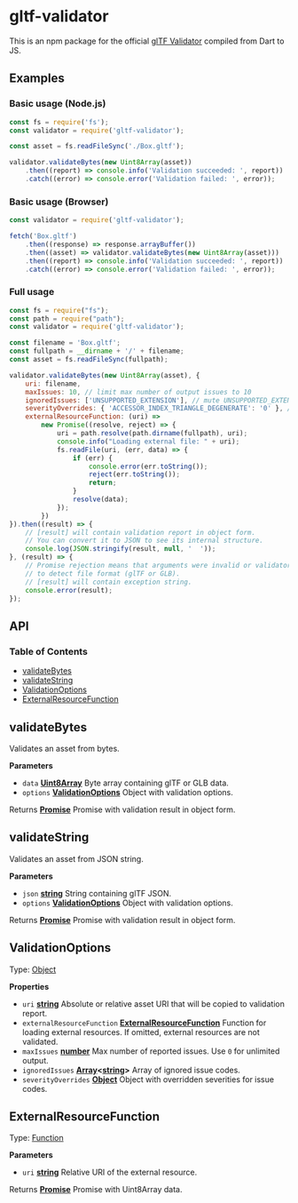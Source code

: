# gltf-validator

This is an npm package for the official [glTF Validator](https://github.com/KhronosGroup/glTF-Validator/) compiled from Dart to JS.

## Examples

### Basic usage (Node.js)

```javascript
const fs = require('fs');
const validator = require('gltf-validator');

const asset = fs.readFileSync('./Box.gltf');

validator.validateBytes(new Uint8Array(asset))
    .then((report) => console.info('Validation succeeded: ', report))
    .catch((error) => console.error('Validation failed: ', error));
```

### Basic usage (Browser)

```javascript
const validator = require('gltf-validator');

fetch('Box.gltf')
    .then((response) => response.arrayBuffer())
    .then((asset) => validator.validateBytes(new Uint8Array(asset)))
    .then((report) => console.info('Validation succeeded: ', report))
    .catch((error) => console.error('Validation failed: ', error));
```

### Full usage

```javascript
const fs = require("fs");
const path = require("path");
const validator = require('gltf-validator');

const filename = 'Box.gltf';
const fullpath = __dirname + '/' + filename;
const asset = fs.readFileSync(fullpath);

validator.validateBytes(new Uint8Array(asset), {
    uri: filename,
    maxIssues: 10, // limit max number of output issues to 10
    ignoredIssues: ['UNSUPPORTED_EXTENSION'], // mute UNSUPPORTED_EXTENSION issue
    severityOverrides: { 'ACCESSOR_INDEX_TRIANGLE_DEGENERATE': '0' }, // treat degenerate triangles as errors 
    externalResourceFunction: (uri) =>
        new Promise((resolve, reject) => {
            uri = path.resolve(path.dirname(fullpath), uri);
            console.info("Loading external file: " + uri);
            fs.readFile(uri, (err, data) => {
                if (err) {
                    console.error(err.toString());
                    reject(err.toString());
                    return;
                }
                resolve(data);
            });
        })
}).then((result) => {
    // [result] will contain validation report in object form.
    // You can convert it to JSON to see its internal structure. 
    console.log(JSON.stringify(result, null, '  '));
}, (result) => {
    // Promise rejection means that arguments were invalid or validator was unable 
    // to detect file format (glTF or GLB). 
    // [result] will contain exception string.
    console.error(result);
});
```

## API

<!--- API BEGIN --->

<!-- Generated by documentation.js. Update this documentation by updating the source code. -->

### Table of Contents

-   [validateBytes](#validatebytes)
-   [validateString](#validatestring)
-   [ValidationOptions](#validationoptions)
-   [ExternalResourceFunction](#externalresourcefunction)

## validateBytes

Validates an asset from bytes.

**Parameters**

-   `data` **[Uint8Array](https://developer.mozilla.org/en-US/docs/Web/JavaScript/Reference/Global_Objects/Uint8Array)** Byte array containing glTF or GLB data.
-   `options` **[ValidationOptions](#validationoptions)** Object with validation options.

Returns **[Promise](https://developer.mozilla.org/en-US/docs/Web/JavaScript/Reference/Global_Objects/Promise)** Promise with validation result in object form.

## validateString

Validates an asset from JSON string.

**Parameters**

-   `json` **[string](https://developer.mozilla.org/en-US/docs/Web/JavaScript/Reference/Global_Objects/String)** String containing glTF JSON.
-   `options` **[ValidationOptions](#validationoptions)** Object with validation options.

Returns **[Promise](https://developer.mozilla.org/en-US/docs/Web/JavaScript/Reference/Global_Objects/Promise)** Promise with validation result in object form.

## ValidationOptions

Type: [Object](https://developer.mozilla.org/en-US/docs/Web/JavaScript/Reference/Global_Objects/Object)

**Properties**

-   `uri` **[string](https://developer.mozilla.org/en-US/docs/Web/JavaScript/Reference/Global_Objects/String)** Absolute or relative asset URI that will be copied to validation report.
-   `externalResourceFunction` **[ExternalResourceFunction](#externalresourcefunction)** Function for loading external resources. If omitted, external resources are not validated.
-   `maxIssues` **[number](https://developer.mozilla.org/en-US/docs/Web/JavaScript/Reference/Global_Objects/Number)** Max number of reported issues. Use `0` for unlimited output.
-   `ignoredIssues` **[Array](https://developer.mozilla.org/en-US/docs/Web/JavaScript/Reference/Global_Objects/Array)&lt;[string](https://developer.mozilla.org/en-US/docs/Web/JavaScript/Reference/Global_Objects/String)>** Array of ignored issue codes.
-   `severityOverrides` **[Object](https://developer.mozilla.org/en-US/docs/Web/JavaScript/Reference/Global_Objects/Object)** Object with overridden severities for issue codes.

## ExternalResourceFunction

Type: [Function](https://developer.mozilla.org/en-US/docs/Web/JavaScript/Reference/Statements/function)

**Parameters**

-   `uri` **[string](https://developer.mozilla.org/en-US/docs/Web/JavaScript/Reference/Global_Objects/String)** Relative URI of the external resource.

Returns **[Promise](https://developer.mozilla.org/en-US/docs/Web/JavaScript/Reference/Global_Objects/Promise)** Promise with Uint8Array data.
<!--- API END --->
